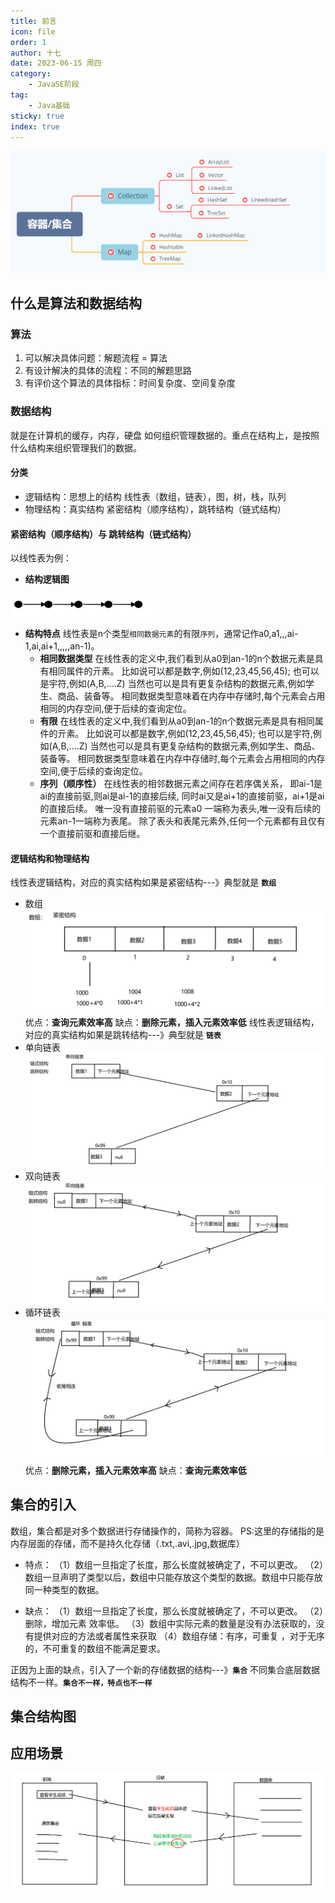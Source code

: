 ```yaml
---
title: 前言
icon: file
order: 1
author: 十七
date: 2023-06-15 周四
category:
	- JavaSE阶段
tag:
	- Java基础
sticky: true
index: true
---
```



![](./image/image_ZKGATqGzW6.png)

## 什么是算法和数据结构

### 算法

1.  可以解决具体问题：解题流程 = 算法
2.  有设计解决的具体的流程：不同的解题思路
3.  有评价这个算法的具体指标：时间复杂度、空间复杂度

### 数据结构

就是在计算机的缓存，内存，硬盘  如何组织管理数据的。重点在结构上，是按照什么结构来组织管理我们的数据。

#### 分类

-   逻辑结构：思想上的结构
    线性表（数组，链表），图，树，栈，队列
-   物理结构：真实结构
    紧密结构（顺序结构），跳转结构（链式结构）

#### 紧密结构（顺序结构）与   跳转结构（链式结构）

以线性表为例：

- **结构逻辑图**

![](./assets/image_Gl61HOkFGl.png)

- **结构特点**
	线性表是n个类型`相同数据元素`的有限`序列`，通常记作a0,a1,,,ai-1,ai,ai+1,,,,,an-1)。
	-   **相同数据类型**
	    在线性表的定义中,我们看到从a0到an-1的n个数据元素是具有相同属件的亓素。
	    比如说可以都是数字,例如(12,23,45,56,45);
	    也可以是宇符,例如(A,B,....Z)
	    当然也可以是具有更复杂结构的数据元素,例如学生、商品、装备等。
	    相同数据类型意味着在内存中存储时,每个元素会占用相同的内存空间,便于后续的查询定位。
	-   **有限**
	    在线性表的定义中,我们看到从a0到an-1的n个数据元素是具有相同属件的亓素。
	    比如说可以都是数字,例如(12,23,45,56,45);
	    也可以是宇符,例如(A,B,....Z)
	    当然也可以是具有更复杂结构的数据元素,例如学生、商品、装备等。
	    相同数据类型意味着在内存中存储时,每个元素会占用相同的内存空间,便于后续的查询定位。
	-   **序列（顺序性）**
	    在线性表的相邻数据元素之间存在若序偶关系，
	    即ai-1是ai的直接前驱,则ai是ai-1的直接后续,
	    同时ai又是ai+1的直接前驱，ai+1是ai的直接后续。
	    唯一没有直接前驱的元素a0 一端称为表头,唯一没有后续的元素an-1一端称为表尾。
	    除了表头和表尾元素外,任何一个元素都有且仅有一个直接前驱和直接后继。

#### 逻辑结构和物理结构

线性表逻辑结构，对应的真实结构如果是紧密结构---》典型就是  **`数组`**

-   数组
    ![](./image/image_NxZHVNfzNz.png)
	优点：**查询元素效率高**
	缺点：**删除元素，插入元素效率低**
	线性表逻辑结构，对应的真实结构如果是跳转结构---》典型就是  **`链表`**
-   单向链表
    ![](./image/image_sAuokus_Sp.png)
-   双向链表
    ![](./image/image_gqpXXFl8KX.png)
-   循环链表
    ![](./image/image_mF4OjcOkbQ.png)
	优点：**删除元素，插入元素效率高**
	缺点：**查询元素效率低**

## 集合的引入

数组，集合都是对多个数据进行存储操作的，简称为容器。
PS:这里的存储指的是内存层面的存储，而不是持久化存储（.txt,.avi,.jpg,数据库）

- 特点：
	（1）数组一旦指定了长度，那么长度就被确定了，不可以更改。
	（2）数组一旦声明了类型以后，数组中只能存放这个类型的数据。数组中只能存放同一种类型的数据。
	
- 缺点：
	（1）数组一旦指定了长度，那么长度就被确定了，不可以更改。
	（2）删除，增加元素  效率低。
	（3）数组中实际元素的数量是没有办法获取的，没有提供对应的方法或者属性来获取
	（4）数组存储：有序，可重复 ，对于无序的，不可重复的数组不能满足要求。

正因为上面的缺点，引入了一个新的存储数据的结构---》**`集合`**
不同集合底层数据结构不一样。**`集合不一样，特点也不一样`**

## 集合结构图

## 应用场景

![](./image/image__29hjJ7vyl.png)
